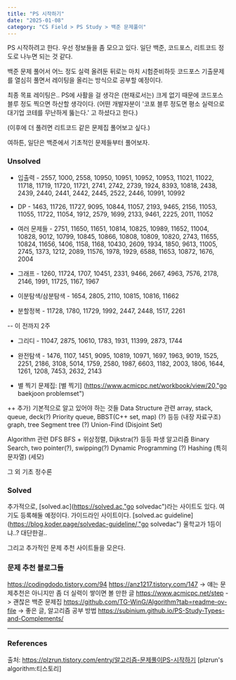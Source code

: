 ```yaml
---
title: "PS 시작하기"
date: "2025-01-08"
category: "CS Field > PS Study > 백준 문제풀이"
---
```


PS 시작하려고 한다.
우선 정보들을 좀 모으고 있다.
일단 백준, 코드포스, 리트코드 정도로 나누면 되는 것 같다.

백준 문제 풀어서 어느 정도 실력 올려둔 뒤로는
마치 시험준비하듯 코드포스 기출문제를 열심히 풀면서 레이팅을 올리는 방식으로 공부할 예정이다.

최종 목표 레이팅은.. PS에 사활을 걸 생각은 (현재로서는) 크게 없기 때문에
코드포스 블루 정도 찍으면 하산할 생각이다. (어떤 개발자분이 '코포 블루 정도면 평소 실력으로 대기업 코테를 무난하게 뚫는다.' 고 하셨다고 한다.)

(이후에 더 풀려면 리트코드 같은 문제집 풀어보고 싶다.)

여하튼, 일단은 백준에서 기초적인 문제들부터 풀어보자.

### Unsolved
* 입출력 - 2557, 1000, 2558, 10950, 10951, 10952, 10953, 11021, 11022, 11718, 11719, 11720, 11721, 2741, 2742, 2739, 1924, 8393, 10818, 2438, 2439, 2440, 2441, 2442, 2445, 2522, 2446, 10991, 10992

* DP - 1463, 11726, 11727, 9095, 10844, 11057, 2193, 9465, 2156, 11053, 11055, 11722, 11054, 1912, 2579, 1699, 2133, 9461, 2225, 2011, 11052

* 여러 문제들 - 2751, 11650, 11651, 10814, 10825, 10989, 11652, 11004, 10828, 9012, 10799, 10845, 10866, 10808, 10809, 10820, 2743, 11655, 10824, 11656, 1406, 1158, 1168, 10430, 2609, 1934, 1850, 9613, 11005, 2745, 1373, 1212, 2089, 11576, 1978, 1929, 6588, 11653, 10872, 1676, 2004

* 그래프 - 1260, 11724, 1707, 10451, 2331, 9466, 2667, 4963, 7576, 2178, 2146, 1991, 11725, 1167, 1967

* 이분탐색/삼분탐색 - 1654, 2805, 2110, 10815, 10816, 11662

* 분할정복 - 11728, 1780, 11729, 1992, 2447, 2448, 1517, 2261


-- 이 전까지 2주 
* 그리디 - 11047, 2875, 10610, 1783, 1931, 11399, 2873, 1744

* 완전탐색 - 1476, 1107, 1451, 9095, 10819, 10971, 1697, 1963, 9019, 1525, 2251, 2186, 3108, 5014, 1759, 2580, 1987, 6603, 1182, 2003, 1806, 1644, 1261, 1208, 7453, 2632, 2143


* 별 찍기 문제집: [별 찍기] (https://www.acmicpc.net/workbook/view/20,"go baekjoon problemset")

++ 추가) 기본적으로 알고 있어야 하는 것들
Data Structure 관련
array, stack, queue, deck(?) Priority queue, BBST(C++ set, map) (?) 등등 (내장 자료구조)
graph, tree
Segment tree (?)
Union-Find (Disjoint Set)

Algorithm 관련
DFS BFS + 위상정렬, Dijkstra(?) 등등 파생 알고리즘
Binary Search, two pointer(?), swipping(?)
Dynamic Programming (?)
Hashing (특히 문자열) (세모)

그 외
기초 정수론
### Solved




추가적으로, [solved.ac](https://solved.ac,"go solvedac")라는 사이트도 있다. 여기도 등록해둘 예정이다.
가이드라인 사이트이다. [solved.ac guideline](https://blog.koder.page/solvedac-guideline/,"go solvedac")
울학교가 1등이냐..? 대단한걸..

그리고 추가적인 문제 추천 사이트들을 모은다.
### 문제 추천 블로그들
https://codingdodo.tistory.com/94
https://anz1217.tistory.com/147 -> 얘는 문제추천은 아니지만 좀 더 실력이 쌓이면 볼 만한 글
https://www.acmicpc.net/step -> 괜찮은 백준 문제집
https://github.com/TG-WinG/Algorithm?tab=readme-ov-file -> 좋은 글, 알고리즘 공부 방법
https://subinium.github.io/PS-Study-Types-and-Complements/

***

### References
출처: https://plzrun.tistory.com/entry/알고리즘-문제풀이PS-시작하기 [plzrun's algorithm:티스토리]